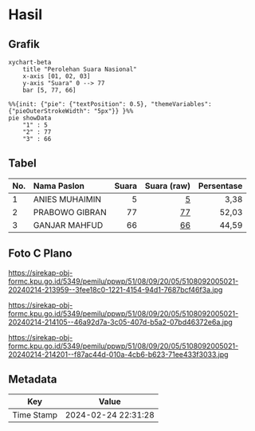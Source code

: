 # Hasil

## Grafik

```mermaid
xychart-beta
    title "Perolehan Suara Nasional"
    x-axis [01, 02, 03]
    y-axis "Suara" 0 --> 77
    bar [5, 77, 66]
```

```mermaid
%%{init: {"pie": {"textPosition": 0.5}, "themeVariables": {"pieOuterStrokeWidth": "5px"}} }%%
pie showData
    "1" : 5
    "2" : 77
    "3" : 66
```

## Tabel

| No. | Nama Paslon    | Suara | Suara (raw) | Persentase |
|:--- |:-------------- | -----:| -----------:| ----------:|
| 1   | ANIES MUHAIMIN | 5     | [5][p-1]    | 3,38       |
| 2   | PRABOWO GIBRAN | 77    | [77][p-2]   | 52,03      |
| 3   | GANJAR MAHFUD  | 66    | [66][p-3]   | 44,59      |


[p-1]: https://github.com/gigit-pemilu/pemilu-2024/blob/main/pilpres/hitung-suara/sub/51-bali/sub/08-buleleng/sub/09-tejakula/sub/2005-bondalem/sub/021-tps/sub/paslon-1.txt
[p-2]: https://github.com/gigit-pemilu/pemilu-2024/blob/main/pilpres/hitung-suara/sub/51-bali/sub/08-buleleng/sub/09-tejakula/sub/2005-bondalem/sub/021-tps/sub/paslon-2.txt
[p-3]: https://github.com/gigit-pemilu/pemilu-2024/blob/main/pilpres/hitung-suara/sub/51-bali/sub/08-buleleng/sub/09-tejakula/sub/2005-bondalem/sub/021-tps/sub/paslon-3.txt

## Foto C Plano

https://sirekap-obj-formc.kpu.go.id/5349/pemilu/ppwp/51/08/09/20/05/5108092005021-20240214-213959--3fee18c0-1221-4154-94d1-7687bcf46f3a.jpg

https://sirekap-obj-formc.kpu.go.id/5349/pemilu/ppwp/51/08/09/20/05/5108092005021-20240214-214105--46a92d7a-3c05-407d-b5a2-07bd46372e6a.jpg

https://sirekap-obj-formc.kpu.go.id/5349/pemilu/ppwp/51/08/09/20/05/5108092005021-20240214-214201--f87ac44d-010a-4cb6-b623-71ee433f3033.jpg


## Metadata

| Key        | Value               |
| ---------- | ------------------- |
| Time Stamp | 2024-02-24 22:31:28 |



